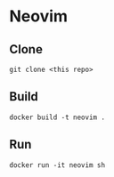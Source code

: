 # Neovim

## Clone
  ```git clone <this repo>```
## Build
  ```docker build -t neovim .```

## Run
  ```docker run -it neovim sh```
